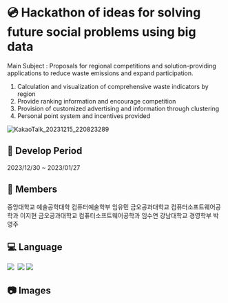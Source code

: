 #  :cd: Hackathon of ideas for solving future social problems using big data
Main Subject : Proposals for regional competitions and solution-providing applications to reduce waste emissions and expand participation.
1. Calculation and visualization of comprehensive waste indicators by region
2. Provide ranking information and encourage competition
3. Provision of customized advertising and information through clustering
4. Personal point system and incentives provided

![KakaoTalk_20231215_220823289](https://github.com/imyoumin/Idea-hackathon-solve-future-social-problems-big-data/assets/69343466/68e147f5-97eb-43d9-a62c-34d35faa4c9f)

##  :calendar: Develop Period
2023/12/30 ~ 2023/01/27

## :runner: Members
중앙대학교 예술공학대학 컴퓨터예술학부 임유민 
금오공과대학교 컴퓨터소프트웨어공학과 이지현
금오공과대학교 컴퓨터소프트웨어공학과 임수연
강남대학교 경영학부 박영주

## :computer: Language
<img src="https://img.shields.io/badge/python-3670A0?style=for-the-badge&logo=python&logoColor=ffdd54" />&nbsp;
<img src="https://img.shields.io/badge/Numpy-013243?style=for-the-badge&logo=numpy&logoColor=ffdd54" />
<img src="https://img.shields.io/badge/Pandas-150458?style=for-the-badge&logo=pandas&logoColor=ffdd54" />

## :camera: Images


